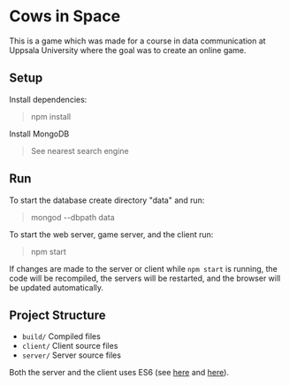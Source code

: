 # Cows in Space

This is a game which was made for a course in data communication at Uppsala University where the goal was to create an online game.

## Setup

Install dependencies:
> npm install

Install MongoDB 
> See nearest search engine

## Run

To start the database create directory "data" and run:
> mongod --dbpath data

To start the web server, game server, and the client run:
> npm start

If changes are made to the server or client while `npm start` is running,
the code will be recompiled, the servers will be restarted, and the browser
will be updated automatically.

## Project Structure

* `build/` Compiled files
* `client/` Client source files
* `server/` Server source files

Both the server and the client uses ES6 (see [here](http://es6-features.org/) and [here](https://webapplog.com/es6/)).

